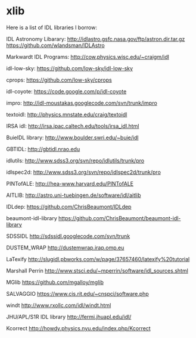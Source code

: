 xlib
====

Here is a list of IDL libraries I borrow:

  IDL Astronomy Libarary:   http://idlastro.gsfc.nasa.gov/ftp/astron.dir.tar.gz  <web>
                            https://github.com/wlandsman/IDLAstro <web>

  Markwardt IDL Programs:   http://cow.physics.wisc.edu/~craigm/idl <web>
  
  idl-low-sky:              https://github.com/low-sky/idl-low-sky  <github>
  
  cprops:                   https://github.com/low-sky/cprops  <github>
  
  idl-coyote:               https://code.google.com/p/idl-coyote  <svn>
  
  impro:                    http://idl-moustakas.googlecode.com/svn/trunk/impro <svn>
  
  textoidl:                 http://physics.mnstate.edu/craig/textoidl <web>
  
  IRSA idl:                 http://irsa.ipac.caltech.edu/tools/irsa_idl.html <web>
  
  BuieIDL library:          http://www.boulder.swri.edu/~buie/idl <web>
  
  GBTIDL:                   http://gbtidl.nrao.edu <web>
  
  idlutils:                 http://www.sdss3.org/svn/repo/idlutils/trunk/pro <svn>
  
  idlspec2d:                http://www.sdss3.org/svn/repo/idlspec2d/trunk/pro <svn>
  
  PINTofALE:                http://hea-www.harvard.edu/PINTofALE <web>
  
  AITLIB:                   http://astro.uni-tuebingen.de/software/idl/aitlib <web>
  
  IDLdep:                   https://github.com/ChrisBeaumont/IDLdep <github>
  
  beaumont-idl-library      https://github.com/ChrisBeaumont/beaumont-idl-library <github>
  
  SDSSIDL                   http://sdssidl.googlecode.com/svn/trunk <svn>
  
  DUSTEM_WRAP               http://dustemwrap.irap.omp.eu <web>
  
  LaTexify                  http://slugidl.pbworks.com/w/page/37657460/latexify%20tutorial <web>
  
  Marshall Perrin           http://www.stsci.edu/~mperrin/software/idl_sources.shtml
  
  MGlib                     https://github.com/mgalloy/mglib <github>
  
  SALVAGGIO                 https://www.cis.rit.edu/~cnspci/software.php <web>
  
  windt                     http://www.rxollc.com/idl/windt.html <web>
  
  JHU/APL/S1R IDL library   http://fermi.jhuapl.edu/idl/ <web>
  
  Kcorrect                  http://howdy.physics.nyu.edu/index.php/Kcorrect <web>
